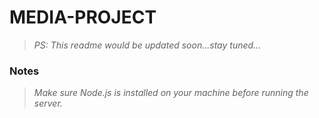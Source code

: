 # MEDIA-PROJECT

> *PS: This readme would be updated soon...stay tuned...*

### Notes
> *Make sure Node.js is installed on your machine before running the server.*
